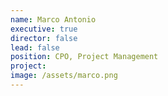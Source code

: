 ```yaml
---
name: Marco Antonio
executive: true
director: false
lead: false
position: CPO, Project Management
project:  
image: /assets/marco.png
---
```

